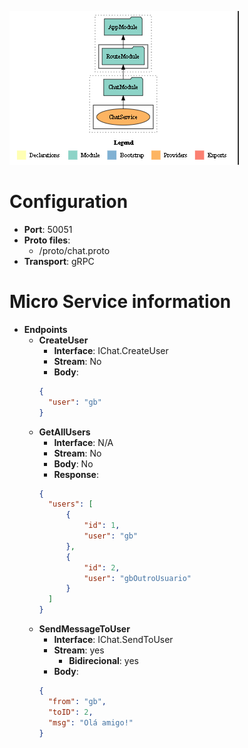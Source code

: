 ![Alt text](images/image.png)

# Configuration
- **Port**: 50051
- **Proto files**:
  - /proto/chat.proto
- **Transport**: gRPC

# Micro Service information
- **Endpoints**
  - **CreateUser**
    - **Interface**: IChat.CreateUser
    - **Stream**: No
    - **Body**:
    ```json
    {
      "user": "gb"
    }
    ```
  - **GetAllUsers**
    - **Interface**: N/A
    - **Stream**: No
    - **Body**: No
    - **Response**:
    ```json
    {
      "users": [
          {
              "id": 1,
              "user": "gb"
          },
          {
              "id": 2,
              "user": "gbOutroUsuario"
          }
      ]
    }
    ```
  - **SendMessageToUser**
    - **Interface**: IChat.SendToUser
    - **Stream**: yes
      - **Bidirecional**: yes
    - **Body**:
    ```json
    {
      "from": "gb",
      "toID": 2,
      "msg": "Olá amigo!"
    }
    ```
